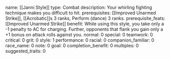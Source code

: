 name: [[Janni Style]]
type: Combat
description: Your whirling fighting technique makes you difficult to hit.
prerequisites: [[Improved Unarmed Strike]], [[Acrobatic]]s 3 ranks, Perform (dance) 3 ranks.
prerequisite_feats: [[Improved Unarmed Strike]]
benefit: While using this style, you take only a -1 penalty to AC for charging. Further, opponents that flank you gain only a +1 bonus on attack rolls against you.
normal: 0
special: 0
teamwork: 0
critical: 0
grit: 0
style: 1
performance: 0
racial: 0
companion_familiar: 0
race_name: 0
note: 0
goal: 0
completion_benefit: 0
multiples: 0
suggested_traits: 0
